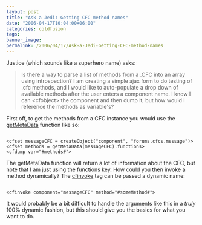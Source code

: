 ```yaml
---
layout: post
title: "Ask a Jedi: Getting CFC method names"
date: "2006-04-17T10:04:00+06:00"
categories: coldfusion 
tags: 
banner_image: 
permalink: /2006/04/17/Ask-a-Jedi-Getting-CFC-method-names
---
```


Justice (which sounds like a superhero name) asks:

<blockquote>
Is there a way to parse a list of methods from a .CFC into an array using introspection? I am creating a simple ajax form to do testing of .cfc methods, and I would like to auto-populate a drop down of available methods after the user enters a
component name.  I know I can &lt;cfobject&gt; the component and then dump it, but how would I reference the methods as variable's?
</blockquote>

First off, to get the methods from a CFC instance you would use the <a href="http://www.techfeed.net/cfQuickDocs/?GetMetaData">getMetaData</a> function like so:

<code>
&lt;cfset messageCFC = createObject("component", "forums.cfcs.message")&gt;
&lt;cfset methods = getMetaData(messageCFC).functions&gt;
&lt;cfdump var="#methods#"&gt;
</code>

The getMetaData function will return a lot of information about the CFC, but note that I am just using the functions key. How could you then invoke a method dynamically? The <a href="http://www.techfeed.net/cfQuickDocs/?cfinvoke">cfinvoke</a> tag can be passed a dynamic name:

<code>
&lt;cfinvoke component="messageCFC" method="#someMethod#"&gt;
</code>

It would probably be a bit difficult to handle the arguments like this in a <i>truly</i> 100% dynamic fashion, but this should give you the basics for what you want to do.